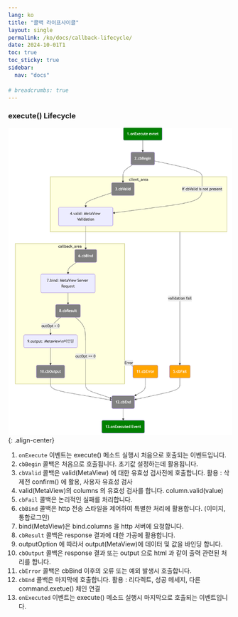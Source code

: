 ```yaml
---
lang: ko
title: "콜백 라이프사이클"
layout: single
permalink: /ko/docs/callback-lifecycle/
date: 2024-10-01T1
toc: true
toc_sticky: true
sidebar:
  nav: "docs"

# breadcrumbs: true
---
```


### execute() Lifecycle

![image-center](/assets/images/cb-diagram-2024-08-16-010115.png){: .align-center}

1. `onExecute` 이벤트는 execute() 메소드 실행시 처음으로 호출되는 이벤트입니다.
2. `cbBegin` 콜백은 처음으로 호출됩니다. 초기값 설정하는데 활용됩니다.
3. `cbValid` 콜백은 valid(MetaView) 에 대한 유효성 검사전에 호출합니다. 
   활용 : 삭제전 confirm() 에 활용, 사용자 유효성 검사
4.  valid(MetaView)의 columns 의 유효성 검사를 합니다. column.valid(value)
5.  `cbFail` 콜백은 논리적인 실패를 처리합니다.
6. `cbBind` 콜백은 http 전송 스타일을 제어하여 특별한 처리에 활용합니다. (이미지, 통합로그인)
7. bind(MetaView)은 bind.columns 을 http 서버에 요청합니다.
8. `cbResult` 콜백은 response 결과에 대한 가공에 활용합니다.
9. outputOption 에 따라서 output(MetaView)에 데이터 및 값을 바인딩 합니다.
10. `cbOutput` 콜백은 response 결과 또는 output 으로 html 과 같이 출력 관련된 처리를 합니다.
11. `cbError` 콜백은 cbBind 이후의 오류 또는 예외 발생시 호출합니다.
12. `cbEnd` 콜백은 마지막에 호출합니다.
    활용 : 리다렉트, 성공 메세지, 다른 command.exetue() 체인 연결
13. `onExecuted` 이벤트는 execute() 메소드 실행시 마지막으로 호출되는 이벤트입니다.